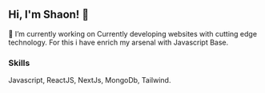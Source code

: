 



## Hi, I'm Shaon! 👋


🔭 I’m currently working on Currently developing websites with cutting edge technology. For this i have enrich my arsenal with Javascript Base.





### Skills
Javascript, ReactJS, NextJs, MongoDb, Tailwind.



